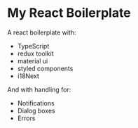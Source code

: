 # My React Boilerplate

A react boilerplate with:

- TypeScript
- redux toolkit
- material ui
- styled components
- i18Next

And with handling for:

- Notifications
- Dialog boxes
- Errors
